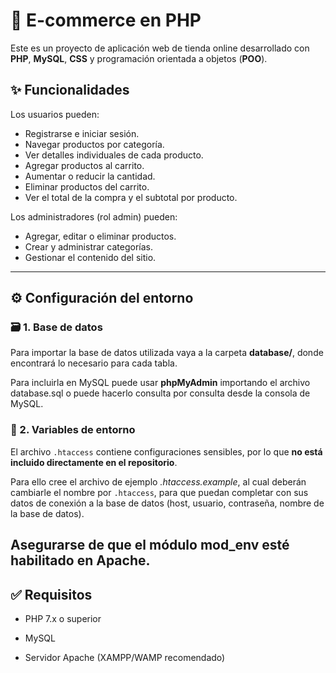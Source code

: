 # 🛒 E-commerce en PHP

Este es un proyecto de aplicación web de tienda online desarrollado con **PHP**, **MySQL**, **CSS** y programación orientada a objetos (**POO**).

## ✨ Funcionalidades

Los usuarios pueden:

- Registrarse e iniciar sesión.
- Navegar productos por categoría.
- Ver detalles individuales de cada producto.
- Agregar productos al carrito.
- Aumentar o reducir la cantidad.
- Eliminar productos del carrito.
- Ver el total de la compra y el subtotal por producto.

Los administradores (rol admin) pueden:

- Agregar, editar o eliminar productos.
- Crear y administrar categorías.
- Gestionar el contenido del sitio.

---

## ⚙️ Configuración del entorno

### 🗃️ 1. Base de datos

Para importar la base de datos utilizada vaya a la carpeta **database/**, donde encontrará lo necesario para cada tabla.

Para incluirla en MySQL puede usar **phpMyAdmin** importando el archivo database.sql o puede hacerlo consulta por consulta desde la consola de MySQL.

### 🔐 2. Variables de entorno

El archivo `.htaccess` contiene configuraciones sensibles, por lo que **no está incluido directamente en el repositorio**.

Para ello cree el archivo de ejemplo *.htaccess.example*, al cual deberán cambiarle el nombre por `.htaccess`, para que puedan completar con sus datos de conexión a la base de datos (host, usuario, contraseña, nombre de la base de datos).

**Asegurarse de que el módulo mod_env esté habilitado en Apache.**
---

## ✅ Requisitos

- PHP 7.x o superior

- MySQL

- Servidor Apache (XAMPP/WAMP recomendado)

